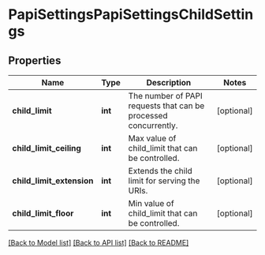 # PapiSettingsPapiSettingsChildSettings

## Properties
Name | Type | Description | Notes
------------ | ------------- | ------------- | -------------
**child_limit** | **int** | The number of PAPI requests that can be processed concurrently. | [optional] 
**child_limit_ceiling** | **int** | Max value of child_limit that can be controlled. | [optional] 
**child_limit_extension** | **int** | Extends the child limit for serving the URIs. | [optional] 
**child_limit_floor** | **int** | Min value of child_limit that can be controlled. | [optional] 

[[Back to Model list]](../README.md#documentation-for-models) [[Back to API list]](../README.md#documentation-for-api-endpoints) [[Back to README]](../README.md)


